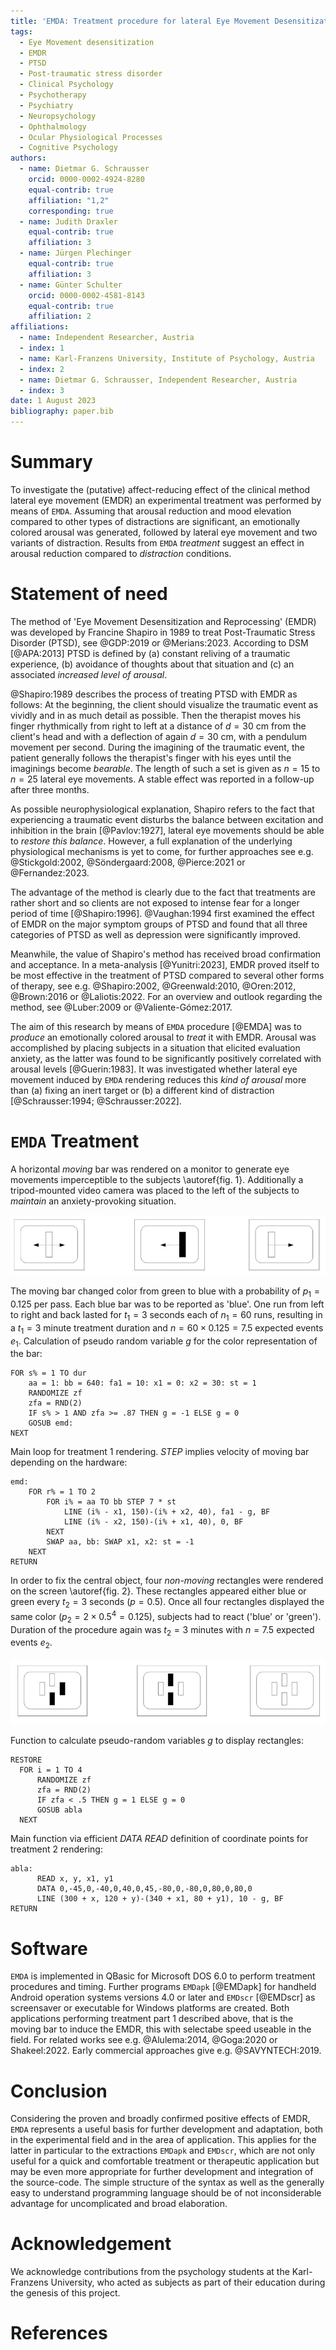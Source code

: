 ```yaml
---
title: 'EMDA: Treatment procedure for lateral Eye Movement Desensitization'
tags:
  - Eye Movement desensitization
  - EMDR
  - PTSD
  - Post-traumatic stress disorder
  - Clinical Psychology
  - Psychotherapy
  - Psychiatry
  - Neuropsychology
  - Ophthalmology
  - Ocular Physiological Processes
  - Cognitive Psychology
authors:
  - name: Dietmar G. Schrausser
    orcid: 0000-0002-4924-8280
    equal-contrib: true
    affiliation: "1,2"
    corresponding: true
  - name: Judith Draxler
    equal-contrib: true
    affiliation: 3
  - name: Jürgen Plechinger
    equal-contrib: true
    affiliation: 3
  - name: Günter Schulter
    orcid: 0000-0002-4581-8143
    equal-contrib: true
    affiliation: 2
affiliations:
  - name: Independent Researcher, Austria
  - index: 1
  - name: Karl-Franzens University, Institute of Psychology, Austria
  - index: 2
  - name: Dietmar G. Schrausser, Independent Researcher, Austria
  - index: 3
date: 1 August 2023
bibliography: paper.bib
---
```


# Summary
To investigate the (putative) affect-reducing effect of the clinical method lateral eye movement (EMDR) an experimental treatment was performed by means of `EMDA`. Assuming that arousal reduction and mood elevation compared to other types of distractions are significant, an emotionally colored arousal was generated, followed by lateral eye movement and two variants of distraction. Results from `EMDA` *treatment* suggest an effect in arousal reduction compared to *distraction* conditions.

# Statement of need
The method of 'Eye Movement Desensitization and Reprocessing' (EMDR) was developed by Francine Shapiro in 1989 to treat Post-Traumatic Stress Disorder (PTSD), see @GDP:2019 or @Merians:2023. According to DSM [@APA:2013] PTSD is defined by (a) constant reliving of a traumatic experience, (b) avoidance of thoughts about that situation and (c) an associated *increased level of arousal*.

@Shapiro:1989 describes the process of treating PTSD with EMDR as follows: At the beginning, the client should visualize the traumatic event as vividly and in as much detail as possible. Then the therapist moves his finger rhythmically from right to left at a distance of $d=30$ cm from the client's head and with a deflection of again $d=30$ cm, with a pendulum movement per second. During the imagining of the traumatic event, the patient generally follows the therapist's finger with his eyes until the imaginings become *bearable*. The length of such a set is given as $n=15$ to $n=25$ lateral eye movements. A stable effect was reported in a follow-up after three months.

As possible neurophysiological explanation, Shapiro refers to the fact that experiencing a traumatic event disturbs the balance between excitation and inhibition in the brain [@Pavlov:1927], lateral eye movements should be able to *restore this balance*. However, a full explanation of the underlying physiological mechanisms is yet to come, for further approaches see e.g. @Stickgold:2002, @Söndergaard:2008, @Pierce:2021 or @Fernandez:2023.

The advantage of the method is clearly due to the fact that treatments are rather short and so clients are not exposed to intense fear for a longer period of time [@Shapiro:1996]. @Vaughan:1994 first examined the effect of EMDR on the major symptom groups of PTSD and found that all three categories of PTSD as well as depression were significantly improved. 

Meanwhile, the value of Shapiro's method has received broad confirmation and acceptance. In a meta-analysis [@Yunitri:2023], EMDR proved itself to be most effective in the treatment of PTSD compared to several other forms of therapy, see e.g. @Shapiro:2002, @Greenwald:2010, @Oren:2012, @Brown:2016 or @Laliotis:2022. For an overview and outlook regarding the method, see @Luber:2009 or @Valiente-Gómez:2017.

The aim of this research by means of `EMDA` procedure [@EMDA] was to *produce* an emotionally colored arousal to *treat* it with EMDR. Arousal was accomplished by placing subjects in a situation that elicited evaluation anxiety, as the latter was found to be significantly positively correlated with arousal levels [@Guerin:1983]. It was investigated whether lateral eye movement induced by `EMDA` rendering reduces this *kind of arousal* more than (a) fixing an inert target or (b) a different kind of distraction [@Schrausser:1994; @Schrausser:2022].

# `EMDA` Treatment
A horizontal *moving* bar was rendered on a monitor to generate eye movements imperceptible to the subjects \autoref{fig. 1}. Additionally a tripod-mounted video camera was placed to the left of the subjects to *maintain* an anxiety-provoking situation. 

![figure.\label{Figure 1: `EMDA` Treatment 1, lateral eye movement.}](figure1.jpg)

The moving bar changed color from green to blue with a probability of $p_1=0.125$ per pass. Each blue bar was to be reported as 'blue'. One run from left to right and back lasted for $t_1=3$ seconds each of $n_1=60$ runs, resulting in a $t_1=3$ minute treatment duration and $n=60×0.125=7.5$ expected events $e_1$. 
Calculation of pseudo random variable *g* for the color representation of the bar:
~~~
FOR s% = 1 TO dur
    aa = 1: bb = 640: fa1 = 10: x1 = 0: x2 = 30: st = 1
    RANDOMIZE zf
    zfa = RND(2)
    IF s% > 1 AND zfa >= .87 THEN g = -1 ELSE g = 0 
    GOSUB emd:
NEXT
~~~
Main loop for treatment 1 rendering. *STEP* implies velocity of moving bar depending on the hardware:
~~~
emd:
    FOR r% = 1 TO 2
        FOR i% = aa TO bb STEP 7 * st    
            LINE (i% - x1, 150)-(i% + x2, 40), fa1 - g, BF
            LINE (i% - x2, 150)-(i% + x1, 40), 0, BF
        NEXT
        SWAP aa, bb: SWAP x1, x2: st = -1
    NEXT
RETURN
~~~
In order to fix the central object, four *non-moving* rectangles were rendered on the screen \autoref{fig. 2}. These rectangles appeared either blue or green every $t_2=3$ seconds ($p=0.5$). Once all four rectangles displayed the same color ($p_2=2×0.5^4=0.125$), subjects had to react ('blue' or 'green'). Duration of the procedure again was $t_2=3$ minutes with $n=7.5$ expected events $e_2$. 

![figure.\label{Figure 2: `EMDA` Treatment 2, fix target.}](figure2.jpg)

Function to calculate pseudo-random variables *g* to display rectangles:
~~~
RESTORE
  FOR i = 1 TO 4
      RANDOMIZE zf
      zfa = RND(2)
      IF zfa < .5 THEN g = 1 ELSE g = 0
      GOSUB abla
  NEXT
~~~
Main function via efficient *DATA READ* definition of coordinate points for treatment 2 rendering:
~~~
abla:
      READ x, y, x1, y1
      DATA 0,-45,0,-40,0,40,0,45,-80,0,-80,0,80,0,80,0
      LINE (300 + x, 120 + y)-(340 + x1, 80 + y1), 10 - g, BF
RETURN
~~~
# Software
`EMDA` is implemented in QBasic for Microsoft DOS 6.0 to perform treatment procedures and timing. Further programs `EMDapk` [@EMDapk] for handheld Android operation systems versions 4.0 or later and `EMDscr` [@EMDscr] as screensaver or executable for Windows platforms are created. Both applications performing treatment part 1 described above, that is the moving bar to induce the EMDR, this with selectabe speed useable in the field. For related works see e.g. @Alulema:2014, @Goga:2020 or Shakeel:2022. Early commercial approaches give e.g. @SAVYNTECH:2019.

# Conclusion
Considering the proven and broadly confirmed positive effects of EMDR, `EMDA` represents a useful basis for further development and adaptation, both in the experimental field and in the area of application. This applies for the latter in particular to the extractions `EMDapk` and `EMDscr`, which are not only useful for a quick and comfortable treatment or therapeutic application but may be even more appropriate for further development and integration of the source-code. The simple structure of the syntax as well as the generally easy to understand programming language should be of not inconsiderable advantage for uncomplicated and broad elaboration.

# Acknowledgement
We acknowledge contributions from the psychology students at the Karl-Franzens University, who acted as subjects as part of their education during the genesis of this project.

# References
